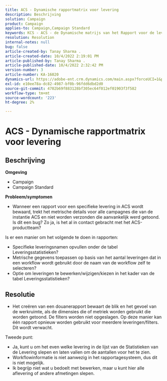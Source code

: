 ```yaml
---
title: ACS - Dynamische rapportmatrix voor levering
description: Beschrijving
solution: Campaign
product: Campaign
applies-to: Campaign,Campaign Standard
keywords: KCS - ACS - de Dynamische matrijs van het Rapport voor de levering
resolution: Resolution
internal-notes: null
bug: false
article-created-by: Tanay Sharma .
article-created-date: 10/4/2022 2:19:01 PM
article-published-by: Tanay Sharma .
article-published-date: 10/4/2022 2:32:42 PM
version-number: 3
article-number: KA-16020
dynamics-url: https://adobe-ent.crm.dynamics.com/main.aspx?forceUCI=1&pagetype=entityrecord&etn=knowledgearticle&id=4296257c-ef43-ed11-bba2-0022480868ff
exl-id: e10ee78a-dc82-4987-bf0b-96fdd6dbd2d0
source-git-commit: 4702b69f883128bf305ec64f012ef01903f3f582
workflow-type: tm+mt
source-wordcount: '223'
ht-degree: 2%

---
```


# ACS - Dynamische rapportmatrix voor levering

## Beschrijving

<b>Omgeving</b>
- Campaign
- Campaign Standard




<b>Probleem/symptomen</b>

- Wanneer een rapport voor een specifieke levering in ACS wordt bewaard, trekt het metrische details voor alle campagnes die van de instantie ACS en niet worden verzonden die aanvankelijk werd getoond. Is dit een bug? Zo ja, is het al in contact gebracht met het ACS-productteam?


Is er een manier om het volgende te doen in rapporten:

- Specifieke leveringsnamen opvullen onder de tabel Leveringsstatistieken?
- Metrische gegevens toepassen op basis van het aantal leveringen dat in een workflow wordt gebruikt door de naam van de workflow zelf te selecteren?
- Optie om leveringen te bewerken/wijzigen/kiezen in het kader van de tabel Leveringsstatistieken?





## Resolutie


- Het creëren van een douanerapport bewaart de blik en het gevoel van de werkruimte, als de dimensies die of metriek worden gebruikt die worden getoond. De filters worden niet opgeslagen. Op deze manier kan één rapport opnieuw worden gebruikt voor meerdere leveringen/filters. Dit wordt verwacht.


Tweede punt:



- Ja, kunt u om het even welke levering in de lijst van de Statistieken van de Levering slepen en laten vallen om de aantallen voor het te zien.
- Workflowinformatie is niet aanwezig in het rapportagesysteem, dus dit is niet mogelijk.
- Ik begrijp niet wat u bedoelt met bewerken, maar u kunt hier alle aflevering of andere afmetingen slepen.

